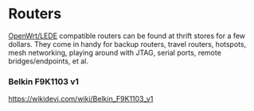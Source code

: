 # Routers

[OpenWrt/LEDE](https://openwrt.org/) compatible routers can be found at thrift stores for a few dollars. They come in handy for backup routers, travel routers, hotspots, mesh networking, playing around with JTAG, serial ports, remote bridges/endpoints, et al.

### Belkin F9K1103 v1

https://wikidevi.com/wiki/Belkin_F9K1103_v1


